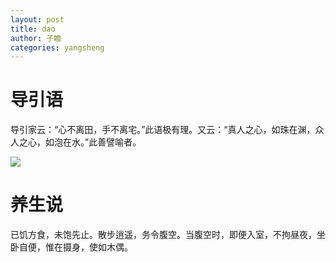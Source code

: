 ```yaml
---
layout: post
title: dao
author: 子瞻
categories: yangsheng
---
```

# 导引语
导引家云：“心不离田，手不离宅。”此语极有理。又云：“真人之心，如珠在渊，众人之心，如泡在水。”此善譬喻者。

![](http://www.kaiwind.com/culture/hot/201601/15/W020160115451773320944.jpg)

# 养生说
已饥方食，未饱先止。散步逍遥，务令腹空。当腹空时，即便入室，不拘昼夜，坐卧自便，惟在摄身，使如木偶。
